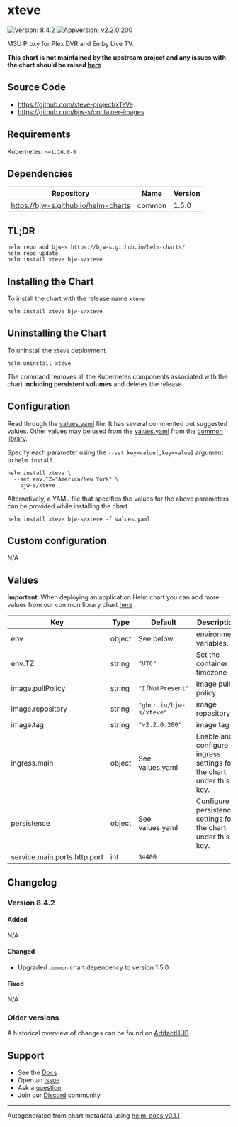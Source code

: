 # xteve

![Version: 8.4.2](https://img.shields.io/badge/Version-8.4.2-informational?style=flat-square) ![AppVersion: v2.2.0.200](https://img.shields.io/badge/AppVersion-v2.2.0.200-informational?style=flat-square)

M3U Proxy for Plex DVR and Emby Live TV.

**This chart is not maintained by the upstream project and any issues with the chart should be raised [here](https://github.com/bjw-s/charts/issues/new/choose)**

## Source Code

* <https://github.com/xteve-project/xTeVe>
* <https://github.com/bjw-s/container-images>

## Requirements

Kubernetes: `>=1.16.0-0`

## Dependencies

| Repository | Name | Version |
|------------|------|---------|
| https://bjw-s.github.io/helm-charts | common | 1.5.0 |

## TL;DR

```console
helm repo add bjw-s https://bjw-s.github.io/helm-charts/
helm repo update
helm install xteve bjw-s/xteve
```

## Installing the Chart

To install the chart with the release name `xteve`

```console
helm install xteve bjw-s/xteve
```

## Uninstalling the Chart

To uninstall the `xteve` deployment

```console
helm uninstall xteve
```

The command removes all the Kubernetes components associated with the chart **including persistent volumes** and deletes the release.

## Configuration

Read through the [values.yaml](./values.yaml) file. It has several commented out suggested values.
Other values may be used from the [values.yaml](https://github.com/bjw-s/library-charts/tree/main/charts/stable/common/values.yaml) from the [common library](https://github.com/bjw-s/library-charts/tree/main/charts/stable/common).

Specify each parameter using the `--set key=value[,key=value]` argument to `helm install`.

```console
helm install xteve \
  --set env.TZ="America/New York" \
    bjw-s/xteve
```

Alternatively, a YAML file that specifies the values for the above parameters can be provided while installing the chart.

```console
helm install xteve bjw-s/xteve -f values.yaml
```

## Custom configuration

N/A

## Values

**Important**: When deploying an application Helm chart you can add more values from our common library chart [here](https://github.com/bjw-s/library-charts/tree/main/charts/stable/common)

| Key | Type | Default | Description |
|-----|------|---------|-------------|
| env | object | See below | environment variables. |
| env.TZ | string | `"UTC"` | Set the container timezone |
| image.pullPolicy | string | `"IfNotPresent"` | image pull policy |
| image.repository | string | `"ghcr.io/bjw-s/xteve"` | image repository |
| image.tag | string | `"v2.2.0.200"` | image tag |
| ingress.main | object | See values.yaml | Enable and configure ingress settings for the chart under this key. |
| persistence | object | See values.yaml | Configure persistence settings for the chart under this key. |
| service.main.ports.http.port | int | `34400` |  |

## Changelog

### Version 8.4.2

#### Added

N/A

#### Changed

* Upgraded `common` chart dependency to version 1.5.0

#### Fixed

N/A

### Older versions

A historical overview of changes can be found on [ArtifactHUB](https://artifacthub.io/packages/helm/bjw-s/xteve?modal=changelog)

## Support

- See the [Docs](https://docs.bjw-s.com/our-helm-charts/getting-started/)
- Open an [issue](https://github.com/bjw-s/charts/issues/new/choose)
- Ask a [question](https://github.com/bjw-s/organization/discussions)
- Join our [Discord](https://discord.gg/sTMX7Vh) community

----------------------------------------------
Autogenerated from chart metadata using [helm-docs v0.1.1](https://github.com/bjw-s/helm-docs/releases/v0.1.1)
